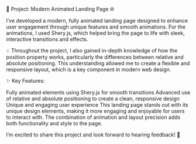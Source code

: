 🚀 Project: Modern Animated Landing Page 🌐

I’ve developed a modern, fully animated landing page designed to enhance user engagement through unique features and smooth animations. For the animations, I used Shery.js, which helped bring the page to life with sleek, interactive transitions and effects.

💡 Throughout the project, I also gained in-depth knowledge of how the position property works, particularly the differences between relative and absolute positioning. This understanding allowed me to create a flexible and responsive layout, which is a key component in modern web design.

✨ Key Features:

Fully animated elements using Shery.js for smooth transitions
Advanced use of relative and absolute positioning to create a clean, responsive design
Unique and engaging user experience
This landing page stands out with its unique design elements, making it more engaging and enjoyable for users to interact with. The combination of animation and layout precision adds both functionality and style to the page.

I’m excited to share this project and look forward to hearing feedback! 🚀
